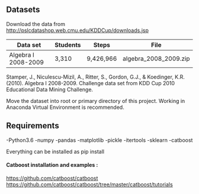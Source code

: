 ## Datasets 

Download the data from http://pslcdatashop.web.cmu.edu/KDDCup/downloads.jsp

| Data set            	| Students 	| Steps     	| File                  	|
|---------------------	|----------	|-----------	|-----------------------	|
| Algebra I 2008-2009 	| 3,310    	| 9,426,966 	| algebra_2008_2009.zip 	|


Stamper, J., Niculescu-Mizil, A., Ritter, S., Gordon, G.J., & Koedinger, K.R. (2010). Algebra I 2008-2009. Challenge data set from KDD Cup 2010 Educational Data Mining Challenge. 

Move the dataset into root or primary directory of this project.
Working in Anaconda Virtual Environment is recommended. 

## Requirements

-Python3.6
-numpy 
-pandas 
-matplotlib
-pickle
-itertools
-sklearn
-catboost 

Everything can be installed as pip install <package names>

#### Catboost installation and examples :
https://github.com/catboost/catboost
https://github.com/catboost/catboost/tree/master/catboost/tutorials
